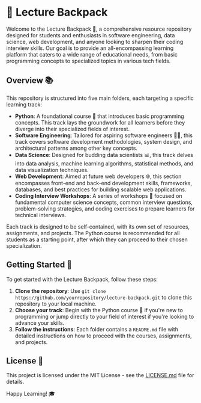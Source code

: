 # 🎒 Lecture Backpack

Welcome to the Lecture Backpack 🚀, a comprehensive resource repository designed for students and enthusiasts in software engineering, data science, web development, and anyone looking to sharpen their coding interview skills. Our goal is to provide an all-encompassing learning platform that caters to a wide range of educational needs, from basic programming concepts to specialized topics in various tech fields.

## Overview 📚

This repository is structured into five main folders, each targeting a specific learning track:

- **Python**: A foundational course 🐍 that introduces basic programming concepts. This track lays the groundwork for all learners before they diverge into their specialized fields of interest.
- **Software Engineering**: Tailored for aspiring software engineers 👨‍💻, this track covers software development methodologies, system design, and architectural patterns among other key concepts.
- **Data Science**: Designed for budding data scientists 📊, this track delves into data analysis, machine learning algorithms, statistical methods, and data visualization techniques.
- **Web Development**: Aimed at future web developers 🌐, this section encompasses front-end and back-end development skills, frameworks, databases, and best practices for building scalable web applications.
- **Coding Interview Workshops**: A series of workshops 🧩 focused on fundamental computer science concepts, common interview questions, problem-solving strategies, and coding exercises to prepare learners for technical interviews.

Each track is designed to be self-contained, with its own set of resources, assignments, and projects. The Python course is recommended for all students as a starting point, after which they can proceed to their chosen specialization.

## Getting Started 🚦

To get started with the Lecture Backpack, follow these steps:

1. **Clone the repository**: Use `git clone https://github.com/yourrepository/lecture-backpack.git` to clone this repository to your local machine.
2. **Choose your track**: Begin with the Python course 🐍 if you're new to programming or jump directly to your field of interest if you're looking to advance your skills.
3. **Follow the instructions**: Each folder contains a `README.md` file with detailed instructions on how to proceed with the courses, assignments, and projects.

## License 📄

This project is licensed under the MIT License - see the [LICENSE.md](LICENSE) file for details.

Happy Learning! 🎓
